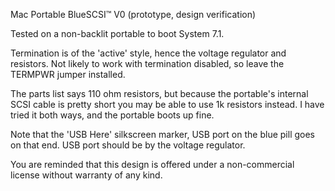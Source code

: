 Mac Portable BlueSCSI™ V0 (prototype, design verification)

Tested on a non-backlit portable to boot System 7.1.

Termination is of the 'active' style, hence the voltage regulator and resistors.  Not likely to work with termination disabled, so leave the TERMPWR jumper installed.

The parts list says 110 ohm resistors, but because the portable's internal SCSI cable is pretty short you may be able to use 1k resistors instead.  I have tried it both ways, and the portable boots up fine.

Note that the 'USB Here' silkscreen marker, USB port on the blue pill goes on that end.  USB port should be by the voltage regulator.

You are reminded that this design is offered under a non-commercial license without warranty of any kind.